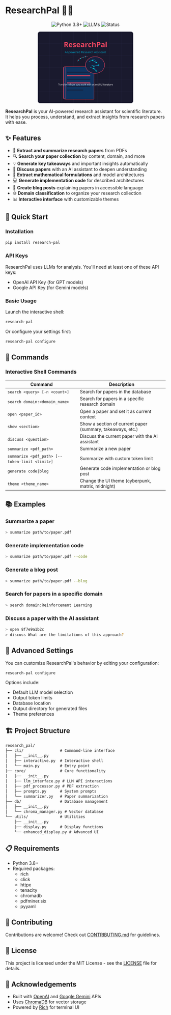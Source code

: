 # ResearchPal 🔬📑

<div align="center">
  <img src="https://img.shields.io/badge/Python-3.8%2B-blue?style=for-the-badge&logo=python" alt="Python 3.8+">
  <img src="https://img.shields.io/badge/LLMs-GPT--4o%20%7C%20Gemini-green?style=for-the-badge" alt="LLMs">
  <img src="https://img.shields.io/badge/Status-Beta-orange?style=for-the-badge" alt="Status">
</div>

<p align="center">
  <img src="docs/images/researchpal_logo.svg" alt="ResearchPal Logo" width="300">
</p>

**ResearchPal** is your AI-powered research assistant for scientific literature. It helps you process, understand, and extract insights from research papers with ease.

## ✨ Features

- 📄 **Extract and summarize research papers** from PDFs
- 🔍 **Search your paper collection** by content, domain, and more
- 💡 **Generate key takeaways** and important insights automatically
- 🧠 **Discuss papers** with an AI assistant to deepen understanding
- 🧮 **Extract mathematical formulations** and model architectures
- 💻 **Generate implementation code** for described architectures
- 📝 **Create blog posts** explaining papers in accessible language
- 🌐 **Domain classification** to organize your research collection
- 📊 **Interactive interface** with customizable themes

## 🚀 Quick Start

### Installation

```bash
pip install research-pal
```

### API Keys
ResearchPal uses LLMs for analysis. You'll need at least one of these API keys:
- OpenAI API Key (for GPT models)
- Google API Key (for Gemini models)

### Basic Usage

Launch the interactive shell:
```bash
research-pal
```

Or configure your settings first:
```bash
research-pal configure
```

## 🧰 Commands

### Interactive Shell Commands

| Command | Description |
|---------|-------------|
| `search <query> [-n <count>]` | Search for papers in the database |
| `search domain:<domain_name>` | Search for papers in a specific research domain |
| `open <paper_id>` | Open a paper and set it as current context |
| `show <section>` | Show a section of current paper (summary, takeaways, etc.) |
| `discuss <question>` | Discuss the current paper with the AI assistant |
| `summarize <pdf_path>` | Summarize a new paper |
| `summarize <pdf_path> [--token-limit <limit>]` | Summarize with custom token limit |
| `generate code\|blog` | Generate code implementation or blog post |
| `theme <theme_name>` | Change the UI theme (cyberpunk, matrix, midnight) |

## 📚 Examples

### Summarize a paper
```bash
> summarize path/to/paper.pdf
```

### Generate implementation code
```bash
> summarize path/to/paper.pdf --code
```

### Generate a blog post
```bash
> summarize path/to/paper.pdf --blog
```

### Search for papers in a specific domain
```bash
> search domain:Reinforcement Learning
```

### Discuss a paper with the AI assistant
```bash
> open 8f7e9a1b2c
> discuss What are the limitations of this approach?
```

## 🧩 Advanced Settings

You can customize ResearchPal's behavior by editing your configuration:

```bash
research-pal configure
```

Options include:
- Default LLM model selection
- Output token limits
- Database location
- Output directory for generated files
- Theme preferences

## 🏗️ Project Structure

```
research_pal/
├── cli/                # Command-line interface
│   ├── __init__.py     
│   ├── interactive.py  # Interactive shell
│   └── main.py         # Entry point
├── core/               # Core functionality
│   ├── __init__.py
│   ├── llm_interface.py # LLM API interactions
│   ├── pdf_processor.py # PDF extraction
│   ├── prompts.py      # System prompts
│   └── summarizer.py   # Paper summarization
├── db/                 # Database management
│   ├── __init__.py
│   └── chroma_manager.py # Vector database
└── utils/              # Utilities
    ├── __init__.py
    ├── display.py      # Display functions
    └── enhanced_display.py # Advanced UI
```

## 📋 Requirements

- Python 3.8+
- Required packages:
  - rich
  - click
  - httpx
  - tenacity
  - chromadb
  - pdfminer.six
  - pyyaml

## 🤝 Contributing

Contributions are welcome! Check out [CONTRIBUTING.md](CONTRIBUTING.md) for guidelines.

## 📄 License

This project is licensed under the MIT License - see the [LICENSE](LICENSE) file for details.

## 🙏 Acknowledgements

- Built with [OpenAI](https://openai.com/) and [Google Gemini](https://deepmind.google/technologies/gemini/) APIs
- Uses [ChromaDB](https://www.trychroma.com/) for vector storage
- Powered by [Rich](https://github.com/Textualize/rich) for terminal UI